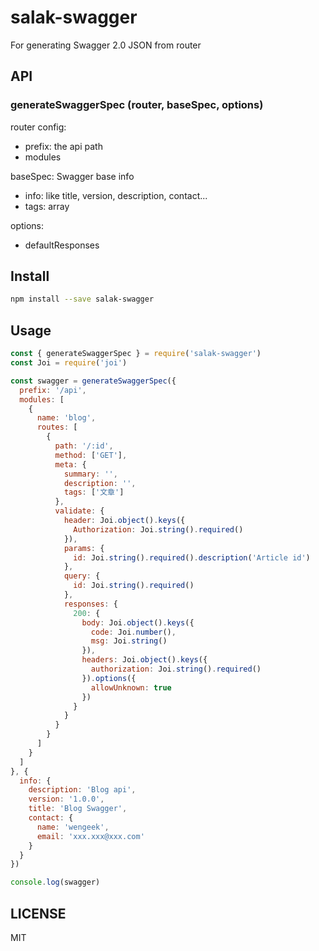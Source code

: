 # salak-swagger

For generating Swagger 2.0 JSON from router

## API

### generateSwaggerSpec (router, baseSpec, options)

router config:  
- prefix: the api path  
- modules

baseSpec: Swagger base info  
- info: like title, version, description, contact...  
- tags: array

options:  
- defaultResponses

## Install

```bash
npm install --save salak-swagger
```

## Usage


```javascript
const { generateSwaggerSpec } = require('salak-swagger')
const Joi = require('joi')

const swagger = generateSwaggerSpec({
  prefix: '/api',
  modules: [
    {
      name: 'blog',
      routes: [
        {
          path: '/:id',
          method: ['GET'],
          meta: {
            summary: '',
            description: '',
            tags: ['文章']
          },
          validate: {
            header: Joi.object().keys({
              Authorization: Joi.string().required()
            }),
            params: {
              id: Joi.string().required().description('Article id')
            },
            query: {
              id: Joi.string().required()
            },
            responses: {
              200: {
                body: Joi.object().keys({
                  code: Joi.number(),
                  msg: Joi.string()
                }),
                headers: Joi.object().keys({
                  authorization: Joi.string().required()
                }).options({
                  allowUnknown: true
                })
              }
            }
          }
        }
      ]
    }
  ]
}, {
  info: {
    description: 'Blog api',
    version: '1.0.0',
    title: 'Blog Swagger',
    contact: {
      name: 'wengeek',
      email: 'xxx.xxx@xxx.com'
    }
  }
})

console.log(swagger)
```

## LICENSE

MIT

